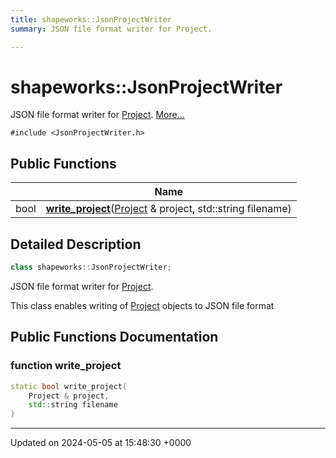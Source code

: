 ```yaml
---
title: shapeworks::JsonProjectWriter
summary: JSON file format writer for Project. 

---
```


# shapeworks::JsonProjectWriter



JSON file format writer for [Project]().  [More...](#detailed-description)


`#include <JsonProjectWriter.h>`

## Public Functions

|                | Name           |
| -------------- | -------------- |
| bool | **[write_project](../Classes/classshapeworks_1_1JsonProjectWriter.md#function-write-project)**([Project](../Classes/classshapeworks_1_1Project.md) & project, std::string filename) |

## Detailed Description

```cpp
class shapeworks::JsonProjectWriter;
```

JSON file format writer for [Project](). 

This class enables writing of [Project](../Classes/classshapeworks_1_1Project.md) objects to JSON file format 

## Public Functions Documentation

### function write_project

```cpp
static bool write_project(
    Project & project,
    std::string filename
)
```


-------------------------------

Updated on 2024-05-05 at 15:48:30 +0000